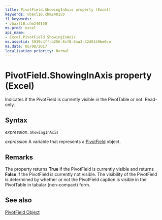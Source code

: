 ```yaml
---
title: PivotField.ShowingInAxis property (Excel)
keywords: vbaxl10.chm240150
f1_keywords:
- vbaxl10.chm240150
ms.prod: excel
api_name:
- Excel.PivotField.ShowingInAxis
ms.assetid: 5939c4ff-b256-8cf8-8aa3-3249349be0ce
ms.date: 06/08/2017
localization_priority: Normal
---
```



# PivotField.ShowingInAxis property (Excel)

Indicates if the PivotField is currently visible in the PivotTable or not. Read-only.


## Syntax

_expression_. `ShowingInAxis`

_expression_ A variable that represents a [PivotField](Excel.PivotField.md) object.


## Remarks

The property returns  **True** if the PivotField is currently visible and returns **False** if the PivotField is currently not visible. The visibility of the PivotField is determined by whether or not the PivotField caption is visible in the PivotTable in tabular (non-compact) form.


## See also


[PivotField Object](Excel.PivotField.md)

